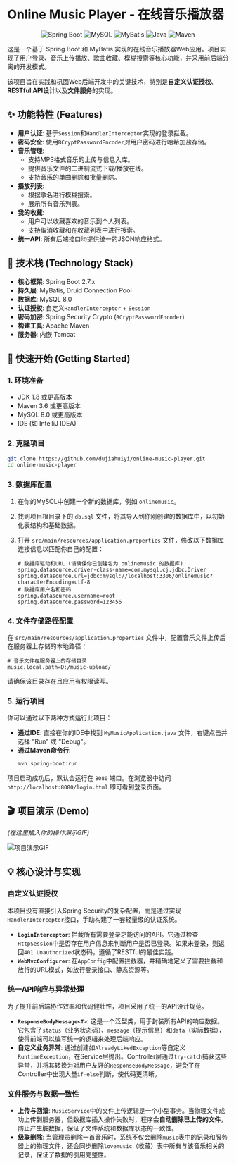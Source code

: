 # Online Music Player - 在线音乐播放器

<p align="center">
  <img src="https://img.shields.io/badge/Spring%20Boot-2.7.x-brightgreen?logo=springboot" alt="Spring Boot">
  <img src="https://img.shields.io/badge/MySQL-8.0-blue?logo=mysql" alt="MySQL">
  <img src="https://img.shields.io/badge/MyBatis-3.5.x-yellowgreen?logo=apache" alt="MyBatis">
  <img src="https://img.shields.io/badge/Java-8+-orange?logo=java" alt="Java">
  <img src="https://img.shields.io/badge/Maven-3.6+-red?logo=apachemaven" alt="Maven">
</p>

这是一个基于 Spring Boot 和 MyBatis 实现的在线音乐播放器Web应用。项目实现了用户登录、音乐上传播放、歌曲收藏、模糊搜索等核心功能，并采用前后端分离的开发模式。

该项目旨在实践和巩固Web后端开发中的关键技术，特别是**自定义认证授权**、**RESTful API设计**以及**文件服务**的实现。

## ✨ 功能特性 (Features)

*   **用户认证**: 基于`Session`和`HandlerInterceptor`实现的登录拦截。
*   **密码安全**: 使用`BCryptPasswordEncoder`对用户密码进行哈希加盐存储。
*   **音乐管理**:
    *   支持MP3格式音乐的上传与信息入库。
    *   提供音乐文件的二进制流式下载/播放在线。
    *   支持音乐的单曲删除和批量删除。
*   **播放列表**:
    *   根据歌名进行模糊搜索。
    *   展示所有音乐列表。
*   **我的收藏**:
    *   用户可以收藏喜欢的音乐到个人列表。
    *   支持取消收藏和在收藏列表中进行搜索。
*   **统一API**: 所有后端接口均提供统一的JSON响应格式。

## 🚀 技术栈 (Technology Stack)

*   **核心框架**: Spring Boot 2.7.x
*   **持久层**: MyBatis, Druid Connection Pool
*   **数据库**: MySQL 8.0
*   **认证授权**: 自定义`HandlerInterceptor` + `Session`
*   **密码加密**: Spring Security Crypto (`BCryptPasswordEncoder`)
*   **构建工具**: Apache Maven
*   **服务器**: 内嵌 Tomcat

## 📖 快速开始 (Getting Started)

### 1. 环境准备

*   JDK 1.8 或更高版本
*   Maven 3.6 或更高版本
*   MySQL 8.0 或更高版本
*   IDE (如 IntelliJ IDEA)

### 2. 克隆项目

```bash
git clone https://github.com/dujiahuiyi/online-music-player.git
cd online-music-player
```

### 3. 数据库配置

1.  在你的MySQL中创建一个新的数据库，例如 `onlinemusic`。
2.  找到项目根目录下的 `db.sql` 文件，将其导入到你刚创建的数据库中，以初始化表结构和基础数据。
3.  打开 `src/main/resources/application.properties` 文件，修改以下数据库连接信息以匹配你自己的配置：

    ```properties
    # 数据库驱动和URL (请确保你已创建名为 onlinemusic 的数据库)
    spring.datasource.driver-class-name=com.mysql.cj.jdbc.Driver
    spring.datasource.url=jdbc:mysql://localhost:3306/onlinemusic?characterEncoding=utf-8
    # 数据库用户名和密码
    spring.datasource.username=root
    spring.datasource.password=123456
    ```

### 4. 文件存储路径配置

在 `src/main/resources/application.properties` 文件中，配置音乐文件上传后在服务器上存储的本地路径：

```properties
# 音乐文件在服务器上的存储目录
music.local.path=D:/music-upload/
```
请确保该目录存在且应用有权限读写。

### 5. 运行项目

你可以通过以下两种方式运行此项目：

*   **通过IDE**: 直接在你的IDE中找到 `MyMusicApplication.java` 文件，右键点击并选择 "Run" 或 "Debug"。
*   **通过Maven命令行**:
    ```bash
    mvn spring-boot:run
    ```

项目启动成功后，默认会运行在 `8080` 端口。在浏览器中访问 `http://localhost:8080/login.html` 即可看到登录页面。

## 🎬 项目演示 (Demo)

*(在这里插入你的操作演示GIF)*

![项目演示GIF](【请替换为你的GIF图片链接】)

## 💡 核心设计与实现

### 自定义认证授权
本项目没有直接引入Spring Security的复杂配置，而是通过实现`HandlerInterceptor`接口，手动构建了一套轻量级的认证系统。
*   **`LoginInterceptor`**: 拦截所有需要登录才能访问的API。它通过检查`HttpSession`中是否存在用户信息来判断用户是否已登录。如果未登录，则返回`401 Unauthorized`状态码，遵循了RESTful的最佳实践。
*   **`WebMvcConfigurer`**: 在`AppConfig`中配置拦截器，并精确地定义了需要拦截和放行的URL模式，如放行登录接口、静态资源等。

### 统一API响应与异常处理
为了提升前后端协作效率和代码健壮性，项目采用了统一的API设计规范。
*   **`ResponseBodyMessage<T>`**: 这是一个泛型类，用于封装所有API的响应数据。它包含了`status`（业务状态码）、`message`（提示信息）和`data`（实际数据），使得前端可以编写统一的逻辑来处理后端响应。
*   **自定义业务异常**: 通过创建如`AlreadyLikedException`等自定义`RuntimeException`，在Service层抛出。Controller层通过`try-catch`捕获这些异常，并将其转换为对用户友好的`ResponseBodyMessage`，避免了在Controller中出现大量`if-else`判断，使代码更清晰。

### 文件服务与数据一致性
*   **上传与回滚**: `MusicService`中的文件上传逻辑是一个小型事务。当物理文件成功上传到服务器，但数据库插入操作失败时，程序会**自动删除已上传的文件**，防止产生脏数据，保证了文件系统和数据库状态的一致性。
*   **级联删除**: 当管理员删除一首音乐时，系统不仅会删除`music`表中的记录和服务器上的物理文件，还会同步删除`lovemusic`（收藏）表中所有与该音乐相关的记录，保证了数据的引用完整性。